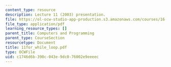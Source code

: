 ```yaml
---
content_type: resource
description: Lecture 11 (2003) presentation.
file: https://ol-ocw-studio-app-production.s3.amazonaws.com/courses/16-01-unified-engineering-i-ii-iii-iv-fall-2005-spring-2006/c1746d6b390c043e9dc076002e9eeeec_11for_while_loop.pdf
file_type: application/pdf
learning_resource_types: []
parent_title: Computers and Programming
parent_type: CourseSection
resourcetype: Document
title: 11for_while_loop.pdf
type: OCWFile
uid: c1746d6b-390c-043e-9dc0-76002e9eeeec
---
```


